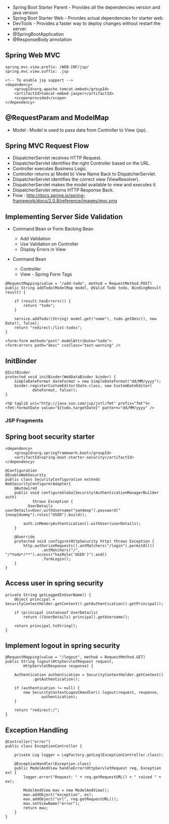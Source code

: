 - Spring Boot Starter Parent - Provides all the dependencies version and java version
- Spring Boot Starter Web - Provides actual dependencies for starter web.
- DevTools - Provides a faster way to deploy changes without restart the server.
- @SpringBootApplication
- @ResponseBody annotation

## Spring Web MVC
```
spring.mvc.view.prefix: /WEB-INF/jsp/
spring.mvc.view.suffix: .jsp
```

```
<!-- To enable jsp support -->
<dependency>
	<groupId>org.apache.tomcat.embed</groupId>
	<artifactId>tomcat-embed-jasper</artifactId>
	<scope>provided</scope>
</dependency>
```

## @RequestParam and ModelMap
- Model : Model is used to pass data from Controller to View (jsp).

## Spring MVC Request Flow
- DispatcherServlet receives HTTP Request.
- DispatcherServlet identifies the right Controller based on the URL.
- Controller executes Business Logic.
- Controller returns a) Model b) View Name Back to DispatcherServlet.
- DispatcherServlet identifies the correct view (ViewResolver).
- DispatcherServlet makes the model available to view and executes it.
- DispatcherServlet returns HTTP Response Back.
- Flow : http://docs.spring.io/spring-framework/docs/2.0.8/reference/images/mvc.png

## Implementing Server Side Validation
- Command Bean or Form Backing Bean
    * Add Validation
    * Use Validation on Controller
    * Display Errors in View

- Command Bean
    * Controller
    * View - Spring Form Tags

```
@RequestMapping(value = "/add-todo", method = RequestMethod.POST)
public String addTodo(ModelMap model, @Valid Todo todo, BindingResult result) {

	if (result.hasErrors()) {
		return "todo";
	}

	service.addTodo((String) model.get("name"), todo.getDesc(), new Date(), false);
	return "redirect:/list-todos";
}
```

```
<form:form method="post" modelAttribute="todo">
<form:errors path="desc" cssClass="text-warning" />
```

## InitBinder
```
@InitBinder
protected void initBinder(WebDataBinder binder) {
	SimpleDateFormat dateFormat = new SimpleDateFormat("dd/MM/yyyy");
	binder.registerCustomEditor(Date.class, new CustomDateEditor(
			dateFormat, false));
}
```

```
<%@ taglib uri="http://java.sun.com/jsp/jstl/fmt" prefix="fmt"%>
<fmt:formatDate value="${todo.targetDate}" pattern="dd/MM/yyyy" />
```

### JSP Fragments


## Spring boot security starter

```
<dependency>
    <groupId>org.springframework.boot</groupId>
    <artifactId>spring-boot-starter-security</artifactId>
</dependency>
```

```
@Configuration
@EnableWebSecurity
public class SecurityConfiguration extends WebSecurityConfigurerAdapter{
	@Autowired
    public void configureGlobalSecurity(AuthenticationManagerBuilder auth)
            throws Exception {
		  UserDetails userDetails=User.withUsername("sandeep").password("{noop}dummy").roles("USER").build();

        auth.inMemoryAuthentication().withUser(userDetails);
    }
	
	@Override
    protected void configure(HttpSecurity http) throws Exception {
        http.authorizeRequests().antMatchers("/login").permitAll()
                .antMatchers("/", "/*todo*/**").access("hasRole('USER')").and()
                .formLogin();
    }
}
```

## Access user in spring security
```
private String getLoggedInUserName() {
	Object principal = SecurityContextHolder.getContext().getAuthentication().getPrincipal();

	if (principal instanceof UserDetails)
		return ((UserDetails) principal).getUsername();

	return principal.toString();
}
```

## Implement logout in spring security
```
@RequestMapping(value = "/logout", method = RequestMethod.GET)
public String logout(HttpServletRequest request,
		HttpServletResponse response) {
	
	Authentication authentication = SecurityContextHolder.getContext()
			.getAuthentication();
	
	if (authentication != null) {
		new SecurityContextLogoutHandler().logout(request, response,
				authentication);
	}

	return "redirect:/";
}
```

## Exception Handling
```
@Controller("error")
public class ExceptionController {

    private Log logger = LogFactory.getLog(ExceptionController.class);

    @ExceptionHandler(Exception.class)
    public ModelAndView handleError(HttpServletRequest req, Exception ex) {
        logger.error("Request: " + req.getRequestURL() + " raised " + ex);

        ModelAndView mav = new ModelAndView();
        mav.addObject("exception", ex);
        mav.addObject("url", req.getRequestURL());
        mav.setViewName("error");
        return mav;
    }
}
```
